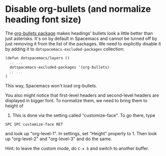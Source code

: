 # Disable org-bullets (and normalize heading font size)

The [org-bullets package](https://github.com/sabof/org-bullets) makes headings'
bullets look a little better than just asterisks. It's on by default in
Spacemacs and cannot be turned off by just removing it from the list of the
packages. We need to explicitly disable it by adding it to
`dotspacemacs-excluded-packages` collection:

```clojure
(defun dotspacemacs/layers ()
  ;; ...
  dotspacemacs-excluded-packages '(org-bullets)
  ;; ...
)
```

This way, Spacemacs won't load org-bullets.

You also might notice that first-level headers and second-level headers are
displayed in bigger font. To normalize them, we need to bring them to height of
1. This is done via the setting called "customize-face". To go there, type

```
SPC SPC customize-face RET
```

and look up "org-level-1". In settings, set "Height" property to 1. Then look up
"org-level-2" and "org-level-3" and do the same.

Hint: to leave the custom mode, do `C-x b` and switch to another buffer.
